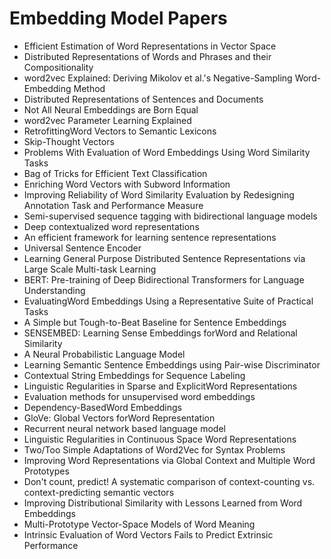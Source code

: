 # Embedding Model Papers

<ul>

                             

 <li><a target="_blank" href="https://github.com/manjunath5496/Embedding-Model-Papers/blob/master/em(1).pdf" style="text-decoration:none;">Efficient Estimation of Word Representations in Vector Space</a></li>

 <li><a target="_blank" href="https://github.com/manjunath5496/Embedding-Model-Papers/blob/master/em(2).pdf" style="text-decoration:none;">Distributed Representations of Words and Phrases and their Compositionality</a></li>

<li><a target="_blank" href="https://github.com/manjunath5496/Embedding-Model-Papers/blob/master/em(3).pdf" style="text-decoration:none;">word2vec Explained: Deriving Mikolov et al.'s Negative-Sampling Word-Embedding Method</a></li>
 <li><a target="_blank" href="https://github.com/manjunath5496/Embedding-Model-Papers/blob/master/em(4).pdf" style="text-decoration:none;">Distributed Representations of Sentences and Documents</a></li>                              
<li><a target="_blank" href="https://github.com/manjunath5496/Embedding-Model-Papers/blob/master/em(5).pdf" style="text-decoration:none;">Not All Neural Embeddings are Born Equal</a></li>
<li><a target="_blank" href="https://github.com/manjunath5496/Embedding-Model-Papers/blob/master/em(6).pdf" style="text-decoration:none;">word2vec Parameter Learning Explained</a></li>
 <li><a target="_blank" href="https://github.com/manjunath5496/Embedding-Model-Papers/blob/master/em(7).pdf" style="text-decoration:none;">RetrofittingWord Vectors to Semantic Lexicons</a></li>

 <li><a target="_blank" href="https://github.com/manjunath5496/Embedding-Model-Papers/blob/master/em(8).pdf" style="text-decoration:none;"> Skip-Thought Vectors </a></li>
   <li><a target="_blank" href="https://github.com/manjunath5496/Embedding-Model-Papers/blob/master/em(9).pdf" style="text-decoration:none;">Problems With Evaluation of Word Embeddings Using Word Similarity Tasks</a></li>
  
   
 <li><a target="_blank" href="https://github.com/manjunath5496/Embedding-Model-Papers/blob/master/em(10).pdf" style="text-decoration:none;">Bag of Tricks for Efficient Text Classification </a></li>                              
<li><a target="_blank" href="https://github.com/manjunath5496/Embedding-Model-Papers/blob/master/em(11).pdf" style="text-decoration:none;">Enriching Word Vectors with Subword Information</a></li>
<li><a target="_blank" href="https://github.com/manjunath5496/Embedding-Model-Papers/blob/master/em(12).pdf" style="text-decoration:none;">Improving Reliability of Word Similarity Evaluation by Redesigning Annotation Task and Performance Measure</a></li>
<li><a target="_blank" href="https://github.com/manjunath5496/Embedding-Model-Papers/blob/master/em(13).pdf" style="text-decoration:none;">Semi-supervised sequence tagging with bidirectional language models</a></li>

<li><a target="_blank" href="https://github.com/manjunath5496/Embedding-Model-Papers/blob/master/em(14).pdf" style="text-decoration:none;">Deep contextualized word representations</a></li>
                              
<li><a target="_blank" href="https://github.com/manjunath5496/Embedding-Model-Papers/blob/master/em(15).pdf" style="text-decoration:none;">An efficient framework for learning sentence representations</a></li>

<li><a target="_blank" href="https://github.com/manjunath5496/Embedding-Model-Papers/blob/master/em(16).pdf" style="text-decoration:none;">Universal Sentence Encoder</a></li>

  <li><a target="_blank" href="https://github.com/manjunath5496/Embedding-Model-Papers/blob/master/em(17).pdf" style="text-decoration:none;">Learning General Purpose Distributed Sentence Representations via Large Scale Multi-task Learning</a></li>   
  
<li><a target="_blank" href="https://github.com/manjunath5496/Embedding-Model-Papers/blob/master/em(18).pdf" style="text-decoration:none;">BERT: Pre-training of Deep Bidirectional Transformers for Language Understanding</a></li> 

  
<li><a target="_blank" href="https://github.com/manjunath5496/Embedding-Model-Papers/blob/master/em(19).pdf" style="text-decoration:none;">EvaluatingWord Embeddings Using a Representative Suite of Practical Tasks</a></li> 

<li><a target="_blank" href="https://github.com/manjunath5496/Embedding-Model-Papers/blob/master/em(20).pdf" style="text-decoration:none;">A Simple but Tough-to-Beat Baseline for Sentence Embeddings</a></li>

<li><a target="_blank" href="https://github.com/manjunath5496/Embedding-Model-Papers/blob/master/em(21).pdf" style="text-decoration:none;">SENSEMBED: Learning Sense Embeddings
forWord and Relational Similarity</a></li>
<li><a target="_blank" href="https://github.com/manjunath5496/Embedding-Model-Papers/blob/master/em(22).pdf" style="text-decoration:none;">A Neural Probabilistic Language Model</a></li> 
 <li><a target="_blank" href="https://github.com/manjunath5496/Embedding-Model-Papers/blob/master/em(23).pdf" style="text-decoration:none;">Learning Semantic Sentence Embeddings using Pair-wise Discriminator</a></li> 
 

   <li><a target="_blank" href="https://github.com/manjunath5496/Embedding-Model-Papers/blob/master/em(24).pdf" style="text-decoration:none;">Contextual String Embeddings for Sequence Labeling</a></li>
 
   <li><a target="_blank" href="https://github.com/manjunath5496/Embedding-Model-Papers/blob/master/em(25).pdf" style="text-decoration:none;">Linguistic Regularities in Sparse and ExplicitWord Representations</a></li>                              
 <li><a target="_blank" href="https://github.com/manjunath5496/Embedding-Model-Papers/blob/master/em(26).pdf" style="text-decoration:none;">Evaluation methods for unsupervised word embeddings</a></li>
 <li><a target="_blank" href="https://github.com/manjunath5496/Embedding-Model-Papers/blob/master/em(27).pdf" style="text-decoration:none;">Dependency-BasedWord Embeddings</a></li>
   
 
   <li><a target="_blank" href="https://github.com/manjunath5496/Embedding-Model-Papers/blob/master/em(28).pdf" style="text-decoration:none;">GloVe: Global Vectors forWord Representation</a></li>
 
   <li><a target="_blank" href="https://github.com/manjunath5496/Embedding-Model-Papers/blob/master/em(29).pdf" style="text-decoration:none;">Recurrent neural network based language model </a></li>                              

  <li><a target="_blank" href="https://github.com/manjunath5496/Embedding-Model-Papers/blob/master/em(30).pdf" style="text-decoration:none;">Linguistic Regularities in Continuous Space Word Representations</a></li>
 
   <li><a target="_blank" href="https://github.com/manjunath5496/Embedding-Model-Papers/blob/master/em(31).pdf" style="text-decoration:none;">Two/Too Simple Adaptations of Word2Vec for Syntax Problems</a></li> 
    <li><a target="_blank" href="https://github.com/manjunath5496/Embedding-Model-Papers/blob/master/em(32).pdf" style="text-decoration:none;">Improving Word Representations via Global Context and Multiple Word Prototypes</a></li> 

   <li><a target="_blank" href="https://github.com/manjunath5496/Embedding-Model-Papers/blob/master/em(33).pdf" style="text-decoration:none;">Don't count, predict! A systematic comparison of context-counting vs. context-predicting semantic vectors</a></li>                              

  <li><a target="_blank" href="https://github.com/manjunath5496/Embedding-Model-Papers/blob/master/em(34).pdf" style="text-decoration:none;">Improving Distributional Similarity
with Lessons Learned from Word Embeddings</a></li> 
 
  <li><a target="_blank" href="https://github.com/manjunath5496/Embedding-Model-Papers/blob/master/em(35).pdf" style="text-decoration:none;">Multi-Prototype Vector-Space Models of Word Meaning</a></li> 

  <li><a target="_blank" href="https://github.com/manjunath5496/Embedding-Model-Papers/blob/master/em(36).pdf" style="text-decoration:none;">Intrinsic Evaluation of Word Vectors Fails to Predict Extrinsic Performance</a></li> 
 
</ul>
